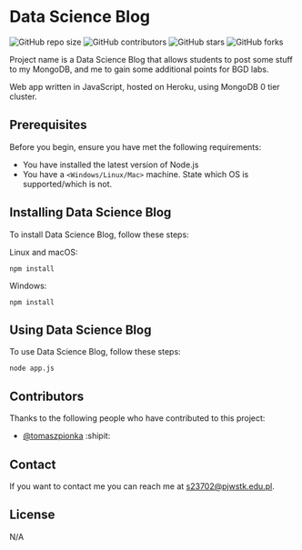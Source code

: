 # Data Science Blog

<!--- These are examples. See https://shields.io for others or to customize this set of shields. You might want to include dependencies, project status and licence info here --->
![GitHub repo size](https://img.shields.io/github/repo-size/tomaszpionka/bgd_mongo)
![GitHub contributors](https://img.shields.io/github/contributors/tomaszpionka/bgd_mongo)
![GitHub stars](https://img.shields.io/github/stars/tomaszpionka/bgd_mongo?style=social)
![GitHub forks](https://img.shields.io/github/forks/tomaszpionka/bgd_mongo?style=social)

Project name is a Data Science Blog that allows students to post some stuff to my MongoDB, and me to gain some additional points for BGD labs.

Web app written in JavaScript, hosted on Heroku, using MongoDB 0 tier cluster.

## Prerequisites

Before you begin, ensure you have met the following requirements:
<!--- These are just example requirements. Add, duplicate or remove as required --->
* You have installed the latest version of Node.js
* You have a `<Windows/Linux/Mac>` machine. State which OS is supported/which is not.

## Installing Data Science Blog

To install Data Science Blog, follow these steps:

Linux and macOS:
```
npm install
```

Windows:
```
npm install
```
## Using Data Science Blog

To use Data Science Blog, follow these steps:

```
node app.js
```

## Contributors

Thanks to the following people who have contributed to this project:

* [@tomaszpionka](https://github.com/tomaszpionka) :shipit:

## Contact

If you want to contact me you can reach me at <s23702@pjwstk.edu.pl>.

## License
<!--- If you're not sure which open license to use see https://choosealicense.com/--->

N/A
